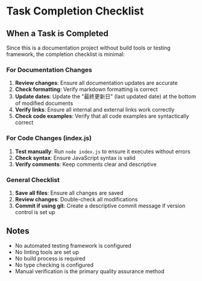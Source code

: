 # Task Completion Checklist

## When a Task is Completed

Since this is a documentation project without build tools or testing framework, the completion checklist is minimal:

### For Documentation Changes
1. **Review changes**: Ensure all documentation updates are accurate
2. **Check formatting**: Verify markdown formatting is correct
3. **Update dates**: Update the "最終更新日" (last updated date) at the bottom of modified documents
4. **Verify links**: Ensure all internal and external links work correctly
5. **Check code examples**: Verify that all code examples are syntactically correct

### For Code Changes (index.js)
1. **Test manually**: Run `node index.js` to ensure it executes without errors
2. **Check syntax**: Ensure JavaScript syntax is valid
3. **Verify comments**: Keep comments clear and descriptive

### General Checklist
1. **Save all files**: Ensure all changes are saved
2. **Review changes**: Double-check all modifications
3. **Commit if using git**: Create a descriptive commit message if version control is set up

## Notes
- No automated testing framework is configured
- No linting tools are set up
- No build process is required
- No type checking is configured
- Manual verification is the primary quality assurance method